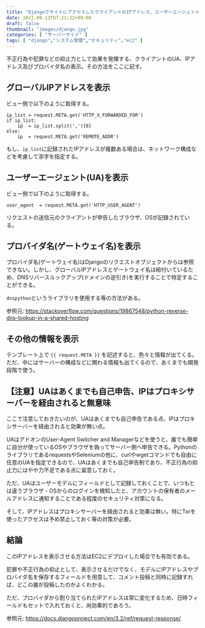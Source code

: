 ```yaml
---
title: "DjangoでサイトにアクセスしたクライアントのIPアドレス、ユーザーエージェント(UA)、プロバイダ名(ゲートウェイ名)を表示する【犯罪・不正行為の抑止とセキュリティ】"
date: 2021-09-13T07:21:22+09:00
draft: false
thumbnail: "images/django.jpg"
categories: [ "サーバーサイド" ]
tags: [ "django","システム管理","セキュリティ","ec2" ]
---
```


不正行為や犯罪などの抑止力として効果を発揮する、クライアントのUA、IPアドレス及びプロバイダ名の表示。その方法をここに記す。

## グローバルIPアドレスを表示

ビュー側で以下のように取得する。

    ip_list = request.META.get('HTTP_X_FORWARDED_FOR')
    if ip_list:
        ip  = ip_list.split(',')[0]
    else:
        ip  = request.META.get('REMOTE_ADDR')

もし、`ip_list`に記録されたIPアドレスが複数ある場合は、ネットワーク構成などを考慮して添字を指定する。

## ユーザーエージェント(UA)を表示

ビュー側で以下のように取得する。

    user_agent  = request.META.get('HTTP_USER_AGENT')

リクエストの送信元のクライアントが申告したブラウザ、OSが記録されている。


## プロバイダ名(ゲートウェイ名)を表示

プロバイダ名(ゲートウェイ名)はDjangoのリクエストオブジェクトからは参照できない。しかし、グローバルIPアドレスとゲートウェイ名は紐付いているため、DNSリバースルックアップ(ドメインの逆引き)を実行することで特定することができる。

`dnspython`というライブラリを使用する等の方法がある。

参照元: https://stackoverflow.com/questions/19867548/python-reverse-dns-lookup-in-a-shared-hosting


## その他の情報を表示

テンプレート上で `{{ request.META }}` を記述すると、色々と情報が出てくる。ただ、中にはサーバーの構成などに関わる情報も出てくるので、あくまでも開発段階で使う。

## 【注意】UAはあくまでも自己申告、IPはプロキシサーバーを経由されると無意味

ここで注意しておきたいのが、UAはあくまでも自己申告である点、IPはプロキシサーバーを経由されると効果が無い点。

UAはアドオンのUser-Agent Switcher and Managerなどを使うと、誰でも簡単に自分が使っているOSやブラウザを偽ってサーバー側へ申告できる。PythonのライブラリであるrequestsやSeleniumの他に、curlやwgetコマンドでも自由に任意のUAを指定できるので、UAはあくまでも自己申告制であり、不正行為の抑止力にはやや力不足である点に留意しておく。

ただ、UAはユーザーモデルにフィールドとして記録しておくことで、いつもとは違うブラウザ・OSからのログインを検知したと、アカウントの保有者のメールアドレスに通知することである程度のセキュリティ対策になる。

そして、IPアドレスはプロキシサーバーを経由されると効果は無い。特にTorを使ったアクセスは予め禁止しておく等の対策が必要。

## 結論

このIPアドレスを表示させる方法はEC2にデプロイした場合でも有効である。

犯罪や不正行為の抑止として、表示させるだけでなく、モデルにIPアドレスやプロバイダ名を保存するフィールドを用意して、コメント投稿と同時に記録すれば、どこの誰が投稿したのかよくわかる。

ただ、プロバイダから割り当てられたIPアドレスは常に変化するため、日時フィールドもセットで入れておくと、尚効果的であろう。

参照元: https://docs.djangoproject.com/en/3.2/ref/request-response/

